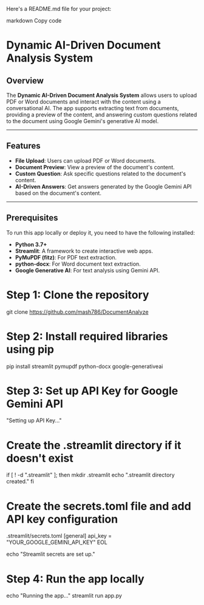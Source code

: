 Here's a README.md file for your project:

markdown
Copy code
# Dynamic AI-Driven Document Analysis System

## Overview

The **Dynamic AI-Driven Document Analysis System** allows users to upload PDF or Word documents and interact with the content using a conversational AI. The app supports extracting text from documents, providing a preview of the content, and answering custom questions related to the document using Google Gemini's generative AI model.

---

## Features

- **File Upload**: Users can upload PDF or Word documents.
- **Document Preview**: View a preview of the document's content.
- **Custom Question**: Ask specific questions related to the document's content.
- **AI-Driven Answers**: Get answers generated by the Google Gemini API based on the document's content.

---

## Prerequisites

To run this app locally or deploy it, you need to have the following installed:

- **Python 3.7+**
- **Streamlit**: A framework to create interactive web apps.
- **PyMuPDF (fitz)**: For PDF text extraction.
- **python-docx**: For Word document text extraction.
- **Google Generative AI**: For text analysis using Gemini API.


# Step 1: Clone the repository
git clone https://github.com/mash786/DocumentAnalyze

# Step 2: Install required libraries using pip
pip install streamlit pymupdf python-docx google-generativeai


# Step 3: Set up API Key for Google Gemini API
 "Setting up API Key..."

# Create the .streamlit directory if it doesn't exist
if [ ! -d ".streamlit" ]; then
  mkdir .streamlit
  echo ".streamlit directory created."
fi

# Create the secrets.toml file and add API key configuration
 .streamlit/secrets.toml
[general]
api_key = "YOUR_GOOGLE_GEMINI_API_KEY"
EOL

echo "Streamlit secrets are set up."

# Step 4: Run the app locally
echo "Running the app..."
streamlit run app.py


